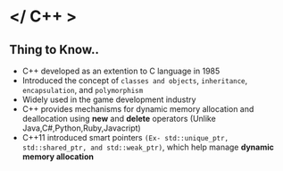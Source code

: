 # </ C++ >

## Thing to Know..
- C++ developed as an extention to C language in 1985
- Introduced the concept of ```classes and objects```, ```inheritance```, ```encapsulation```, and ```polymorphism```
- Widely used in the game development industry
- C++ provides mechanisms for dynamic memory allocation and deallocation using **new** and **delete** operators (Unlike Java,C#,Python,Ruby,Javacript)
- C++11 introduced smart pointers ```(Ex- std::unique_ptr, std::shared_ptr, and std::weak_ptr)```, which help manage **dynamic memory allocation**
